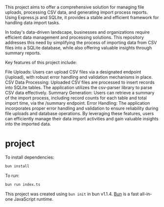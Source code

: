 
This project aims to offer a comprehensive solution for managing file uploads, processing CSV data, and generating import process reports. Using Express.js and SQLite, it provides a stable and efficient framework for handling data import tasks.

In today's data-driven landscape, businesses and organizations require efficient data management and processing solutions. This repository addresses this need by simplifying the process of importing data from CSV files into a SQLite database, while also offering valuable insights through summary reports.

Key features of this project include:

File Uploads: Users can upload CSV files via a designated endpoint (/upload), with robust error handling and validation mechanisms in place.
CSV Data Processing: Uploaded CSV files are processed to insert records into SQLite tables. The application utilizes the csv-parser library to parse CSV data effectively.
Summary Generation: Users can retrieve a summary of the import process, including record counts for each table and total import time, via the /summary endpoint.
Error Handling: The application incorporates proper error handling and validation to ensure reliability during file uploads and database operations.
By leveraging these features, users can efficiently manage their data import activities and gain valuable insights into the imported data.

# project

To install dependencies:

```bash
bun install
```

To run:

```bash
bun run index.ts
```

This project was created using `bun init` in bun v1.1.4. [Bun](https://bun.sh) is a fast all-in-one JavaScript runtime.

